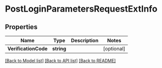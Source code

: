 # PostLoginParametersRequestExtInfo

## Properties

Name | Type | Description | Notes
------------ | ------------- | ------------- | -------------
**VerificationCode** | **string** |  | [optional] 

[[Back to Model list]](../README.md#documentation-for-models) [[Back to API list]](../README.md#documentation-for-api-endpoints) [[Back to README]](../README.md)


